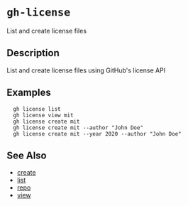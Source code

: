 # `gh-license`

List and create license files

## Description

List and create license files using GitHub's license API

## Examples

```
  gh license list
  gh license view mit
  gh license create mit
  gh license create mit --author "John Doe"
  gh license create mit --year 2020 --author "John Doe"

```

## See Also

* [create](./create.md)
* [list](./list.md)
* [repo](./repo.md)
* [view](./view.md)
